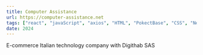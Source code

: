 ```yaml
---
title: Computer Assistance
url: https://computer-assistance.net
tags: ["react", "javaScript", "axios", "HTML", "PokectBase", "CSS", "NestJS", "ExpressJS"]
date: 2024
---
```


E-commerce Italian technology company with Digithab SAS

